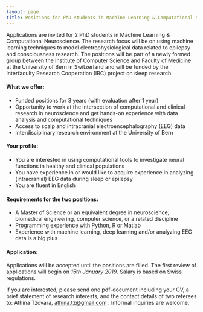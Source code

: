 ```yaml
---
layout: page
title: Positions for PhD students in Machine Learning & Computational Neuroscience
---
```


Applications are invited for 2 PhD students in Machine Learning & Computational Neuroscience. The research focus will be on using machine learning techniques to model electrophysiological data related to epilepsy and consciousness research. The positions will be part of a newly formed group between the Institute of Computer Science and Faculty of Medicine at the University of Bern in Switzerland and will be funded by the Interfaculty Research Cooperation (IRC) project on sleep research.

#### What we offer:
*	Funded positions for 3 years (with evaluation after 1 year)
*	Opportunity to work at the intersection of computational and clinical research in neuroscience and get hands-on experience with data analysis and computational techniques
*	Access to scalp and intracranial electroencephalography (EEG) data
*	Interdisciplinary research environment at the University of Bern

#### Your profile:
*	You are interested in using computational tools to investigate neural functions in healthy and clinical populations
*	You have experience in or would like to acquire experience in analyzing (intracranial) EEG data during sleep or epilepsy
*	You are fluent in English

#### Requirements for the two positions:
*	A Master of Science or an equivalent degree in neuroscience, biomedical engineering, computer science, or a related discipline
*	Programming experience with Python, R or Matlab
*	Experience with machine learning, deep learning and/or analyzing EEG data is a big plus

#### Application:
Applications will be accepted until the positions are filled. The first review of applications will begin on *15th January 2019*. Salary is based on Swiss regulations. 

If you are interested, please send one pdf-document including your CV, a brief statement of research interests, and the contact details of two referees to: 
Athina Tzovara, athina.tz@gmail.com . Informal inquiries are welcome. 


